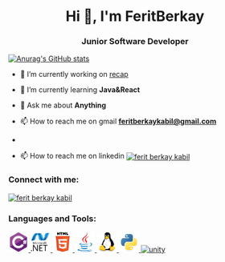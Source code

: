 <h1 align="center">Hi 👋, I'm FeritBerkay</h1>
<h3 align="center">Junior Software Developer</h3>


[![Anurag's GitHub stats](https://github-readme-stats.vercel.app/api?username=FeritBerkay)](https://github.com/anuraghazra/github-readme-stats)
- 🔭 I’m currently working on [recap](https://github.com/FeritBerkay/ReCapProject-Frontend)

- 🌱 I’m currently learning **Java&React**

- 💬 Ask me about **Anything**

- 📫 How to reach me on gmail **feritberkaykabil@gmail.com**
- 
- 📫 How to reach me on linkedin <a href="https://linkedin.com/in/ferit berkay kabil" target="blank"><img align="center" src="https://raw.githubusercontent.com/rahuldkjain/github-profile-readme-generator/neutral-icons/src/images/icons/Social/linked-in-alt.svg" alt="ferit berkay kabil" height="30" width="40" /></a>

<h3 align="left">Connect with me:</h3>
<p align="left">
<a href="https://linkedin.com/in/ferit berkay kabil" target="blank"><img align="center" src="https://raw.githubusercontent.com/rahuldkjain/github-profile-readme-generator/neutral-icons/src/images/icons/Social/linked-in-alt.svg" alt="ferit berkay kabil" height="30" width="40" /></a>
</p>

<h3 align="left">Languages and Tools:</h3>
<p align="left"> <a href="https://www.w3schools.com/cs/" target="_blank"> <img src="https://raw.githubusercontent.com/devicons/devicon/master/icons/csharp/csharp-original.svg" alt="csharp" width="40" height="40"/> </a> <a href="https://dotnet.microsoft.com/" target="_blank"> <img src="https://raw.githubusercontent.com/devicons/devicon/master/icons/dot-net/dot-net-original-wordmark.svg" alt="dotnet" width="40" height="40"/> </a> <a href="https://www.w3.org/html/" target="_blank"> <img src="https://raw.githubusercontent.com/devicons/devicon/master/icons/html5/html5-original-wordmark.svg" alt="html5" width="40" height="40"/> </a> <a href="https://www.java.com" target="_blank"> <img src="https://raw.githubusercontent.com/devicons/devicon/master/icons/java/java-original.svg" alt="java" width="40" height="40"/> </a> <a href="https://www.linux.org/" target="_blank"> <img src="https://raw.githubusercontent.com/devicons/devicon/master/icons/linux/linux-original.svg" alt="linux" width="40" height="40"/> </a> <a href="https://www.python.org" target="_blank"> <img src="https://raw.githubusercontent.com/devicons/devicon/master/icons/python/python-original.svg" alt="python" width="40" height="40"/> </a> <a href="https://unity.com/" target="_blank"> <img src="https://www.vectorlogo.zone/logos/unity3d/unity3d-icon.svg" alt="unity" width="40" height="40"/> </a> </p>
